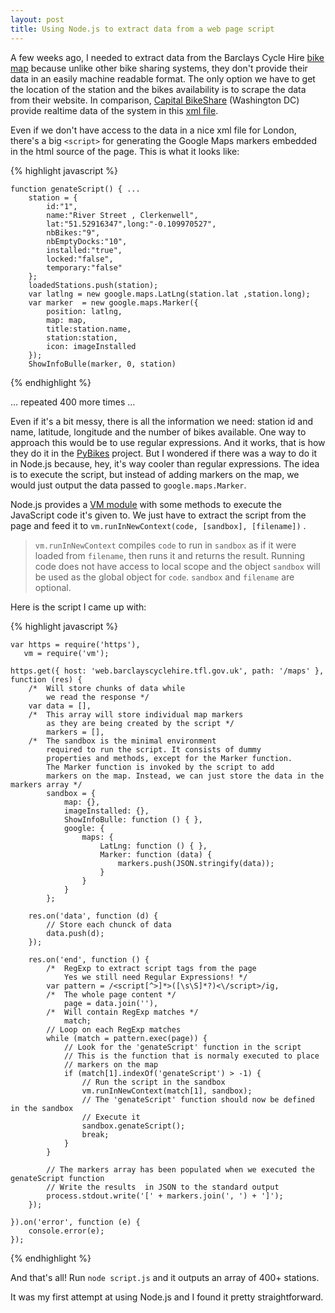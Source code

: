 ```yaml
---
layout: post
title: Using Node.js to extract data from a web page script
---
```


A few weeks ago, I needed to extract data from the Barclays Cycle Hire [bike map][1] because unlike other bike sharing systems, they don't provide their data in an easily machine readable format. The only option we have to get the location of the station and the bikes availability is to scrape the data from  their website.
In comparison, [Capital BikeShare][3] (Washington DC) provide realtime data of the system in this [xml file][2].

[1]: https://web.barclayscyclehire.tfl.gov.uk/maps "Barclays Cycle Hire map"
[2]: http://capitalbikeshare.com/stations/bikeStations.xml
[3]: http://www.capitalbikeshare.com/ "Capital BikeShare"


Even if we don't have access to the data in a nice xml file for London, there's a big <code>&lt;script&gt;</code> for generating the Google Maps markers embedded in the html source of the page.
This is what it looks like:

{% highlight javascript %}

    function genateScript() { ...
        station = {
            id:"1",
            name:"River Street , Clerkenwell",
            lat:"51.52916347",long:"-0.109970527",
            nbBikes:"9",
            nbEmptyDocks:"10",
            installed:"true",
            locked:"false",
            temporary:"false"
        };
        loadedStations.push(station);
        var latlng = new google.maps.LatLng(station.lat ,station.long); 
        var marker  = new google.maps.Marker({
            position: latlng,
            map: map,
            title:station.name,
            station:station,
            icon: imageInstalled
        });
        ShowInfoBulle(marker, 0, station)

{% endhighlight %}

... repeated 400 more times ...

Even if it's a bit messy, there is all the information we need: station id and name, latitude, longitude and the number of bikes available.
One way to approach this would be to use regular expressions. And it works, that is how they do it in the [PyBikes][] project.
But I wondered if there was a way to do it in Node.js because, hey, it's way cooler than regular expressions. The idea is to execute the script, but instead of adding markers on the map, we would just output the data passed to <code>google.maps.Marker</code>.

Node.js provides a [VM module][vm] with some methods to execute the JavaScript code it's given to. We just have to extract the script from the page and feed it to  <code>vm.runInNewContext(code, [sandbox], [filename])</code> .

> &shy;<code>vm.runInNewContext</code> compiles <code>code</code> to run in <code>sandbox</code>
> as if it were loaded from <code>filename</code>,
> then runs it and returns the result. Running code does not have access to local scope and
> the object <code>sandbox</code> will be used as the global object for <code>code</code>.
> <code>sandbox</code> and <code>filename</code> are optional.

[PyBikes]: https://github.com/eskerda/PyBikes/blob/master/lib/barclays.py
[vm]: http://nodejs.org/docs/latest/api/vm.html

Here is the script I came up with:

{% highlight javascript %}

    var https = require('https'),
       vm = require('vm');

    https.get({ host: 'web.barclayscyclehire.tfl.gov.uk', path: '/maps' }, function (res) {
        /*  Will store chunks of data while
            we read the response */
        var data = [],
        /*  This array will store individual map markers
            as they are being created by the script */
            markers = [],
        /*  The sandbox is the minimal environment
            required to run the script. It consists of dummy
            properties and methods, except for the Marker function.
            The Marker function is invoked by the script to add
            markers on the map. Instead, we can just store the data in the markers array */
            sandbox = {
                map: {},
                imageInstalled: {},
                ShowInfoBulle: function () { },
                google: {
                    maps: {
                        LatLng: function () { },
                        Marker: function (data) {
                            markers.push(JSON.stringify(data));
                        }
                    }
                }
            };

        res.on('data', function (d) {
            // Store each chunck of data
            data.push(d);
        });

        res.on('end', function () {
            /*  RegExp to extract script tags from the page 
                Yes we still need Regular Expressions! */
            var pattern = /<script[^>]*>([\s\S]*?)<\/script>/ig,
            /*  The whole page content */
                page = data.join(''),
            /*  Will contain RegExp matches */
                match;
            // Loop on each RegExp matches
            while (match = pattern.exec(page)) {
                // Look for the 'genateScript' function in the script
                // This is the function that is normaly executed to place
                // markers on the map
                if (match[1].indexOf('genateScript') > -1) {
                    // Run the script in the sandbox
                    vm.runInNewContext(match[1], sandbox);
                    // The 'genateScript' function should now be defined in the sandbox
                    // Execute it
                    sandbox.genateScript();
                    break;
                }
            }

            // The markers array has been populated when we executed the genateScript function
            // Write the results  in JSON to the standard output
            process.stdout.write('[' + markers.join(', ') + ']');
        });

    }).on('error', function (e) {
        console.error(e);
    });

{% endhighlight %}

And that's all! 
Run <code>node script.js</code> and it outputs an array of 400+ stations.

It was my first attempt at using Node.js and I found it pretty straightforward.